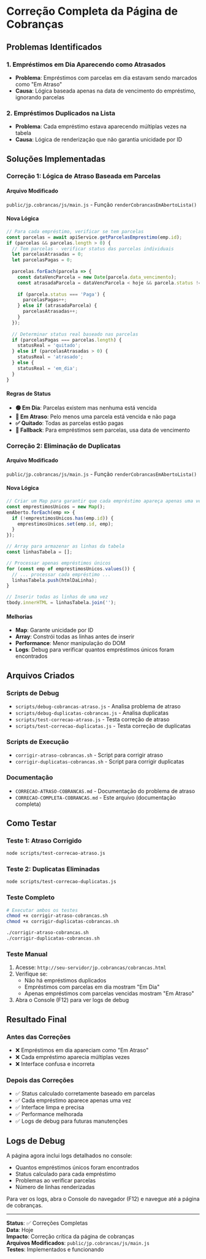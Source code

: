 # Correção Completa da Página de Cobranças

## Problemas Identificados

### 1. Empréstimos em Dia Aparecendo como Atrasados
- **Problema**: Empréstimos com parcelas em dia estavam sendo marcados como "Em Atraso"
- **Causa**: Lógica baseada apenas na data de vencimento do empréstimo, ignorando parcelas

### 2. Empréstimos Duplicados na Lista
- **Problema**: Cada empréstimo estava aparecendo múltiplas vezes na tabela
- **Causa**: Lógica de renderização que não garantia unicidade por ID

## Soluções Implementadas

### Correção 1: Lógica de Atraso Baseada em Parcelas

#### Arquivo Modificado
`public/jp.cobrancas/js/main.js` - Função `renderCobrancasEmAbertoLista()`

#### Nova Lógica
```javascript
// Para cada empréstimo, verificar se tem parcelas
const parcelas = await apiService.getParcelasEmprestimo(emp.id);
if (parcelas && parcelas.length > 0) {
  // Tem parcelas - verificar status das parcelas individuais
  let parcelasAtrasadas = 0;
  let parcelasPagas = 0;
  
  parcelas.forEach(parcela => {
    const dataVencParcela = new Date(parcela.data_vencimento);
    const atrasadaParcela = dataVencParcela < hoje && parcela.status !== 'Paga';
    
    if (parcela.status === 'Paga') {
      parcelasPagas++;
    } else if (atrasadaParcela) {
      parcelasAtrasadas++;
    }
  });
  
  // Determinar status real baseado nas parcelas
  if (parcelasPagas === parcelas.length) {
    statusReal = 'quitado';
  } else if (parcelasAtrasadas > 0) {
    statusReal = 'atrasado';
  } else {
    statusReal = 'em_dia';
  }
}
```

#### Regras de Status
- **🟢 Em Dia**: Parcelas existem mas nenhuma está vencida
- **🔴 Em Atraso**: Pelo menos uma parcela está vencida e não paga
- **✅ Quitado**: Todas as parcelas estão pagas
- **📅 Fallback**: Para empréstimos sem parcelas, usa data de vencimento

### Correção 2: Eliminação de Duplicatas

#### Arquivo Modificado
`public/jp.cobrancas/js/main.js` - Função `renderCobrancasEmAbertoLista()`

#### Nova Lógica
```javascript
// Criar um Map para garantir que cada empréstimo apareça apenas uma vez
const emprestimosUnicos = new Map();
emAberto.forEach(emp => {
  if (!emprestimosUnicos.has(emp.id)) {
    emprestimosUnicos.set(emp.id, emp);
  }
});

// Array para armazenar as linhas da tabela
const linhasTabela = [];

// Processar apenas empréstimos únicos
for (const emp of emprestimosUnicos.values()) {
  // ... processar cada empréstimo ...
  linhasTabela.push(htmlDaLinha);
}

// Inserir todas as linhas de uma vez
tbody.innerHTML = linhasTabela.join('');
```

#### Melhorias
- **Map**: Garante unicidade por ID
- **Array**: Constrói todas as linhas antes de inserir
- **Performance**: Menor manipulação do DOM
- **Logs**: Debug para verificar quantos empréstimos únicos foram encontrados

## Arquivos Criados

### Scripts de Debug
- `scripts/debug-cobrancas-atraso.js` - Analisa problema de atraso
- `scripts/debug-duplicatas-cobrancas.js` - Analisa duplicatas
- `scripts/test-correcao-atraso.js` - Testa correção de atraso
- `scripts/test-correcao-duplicatas.js` - Testa correção de duplicatas

### Scripts de Execução
- `corrigir-atraso-cobrancas.sh` - Script para corrigir atraso
- `corrigir-duplicatas-cobrancas.sh` - Script para corrigir duplicatas

### Documentação
- `CORRECAO-ATRASO-COBRANCAS.md` - Documentação do problema de atraso
- `CORRECAO-COMPLETA-COBRANCAS.md` - Este arquivo (documentação completa)

## Como Testar

### Teste 1: Atraso Corrigido
```bash
node scripts/test-correcao-atraso.js
```

### Teste 2: Duplicatas Eliminadas
```bash
node scripts/test-correcao-duplicatas.js
```

### Teste Completo
```bash
# Executar ambos os testes
chmod +x corrigir-atraso-cobrancas.sh
chmod +x corrigir-duplicatas-cobrancas.sh

./corrigir-atraso-cobrancas.sh
./corrigir-duplicatas-cobrancas.sh
```

### Teste Manual
1. Acesse: `http://seu-servidor/jp.cobrancas/cobrancas.html`
2. Verifique se:
   - Não há empréstimos duplicados
   - Empréstimos com parcelas em dia mostram "Em Dia"
   - Apenas empréstimos com parcelas vencidas mostram "Em Atraso"
3. Abra o Console (F12) para ver logs de debug

## Resultado Final

### Antes das Correções
- ❌ Empréstimos em dia apareciam como "Em Atraso"
- ❌ Cada empréstimo aparecia múltiplas vezes
- ❌ Interface confusa e incorreta

### Depois das Correções
- ✅ Status calculado corretamente baseado em parcelas
- ✅ Cada empréstimo aparece apenas uma vez
- ✅ Interface limpa e precisa
- ✅ Performance melhorada
- ✅ Logs de debug para futuras manutenções

## Logs de Debug

A página agora inclui logs detalhados no console:
- Quantos empréstimos únicos foram encontrados
- Status calculado para cada empréstimo
- Problemas ao verificar parcelas
- Número de linhas renderizadas

Para ver os logs, abra o Console do navegador (F12) e navegue até a página de cobranças.

---

**Status**: ✅ Correções Completas  
**Data**: Hoje  
**Impacto**: Correção crítica da página de cobranças  
**Arquivos Modificados**: `public/jp.cobrancas/js/main.js`  
**Testes**: Implementados e funcionando 